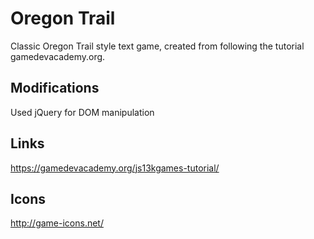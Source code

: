 # Oregon Trail
Classic Oregon Trail style text game, created from following the tutorial gamedevacademy.org.

## Modifications
Used jQuery for DOM manipulation

## Links
https://gamedevacademy.org/js13kgames-tutorial/

## Icons
http://game-icons.net/
